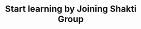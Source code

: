 ---
title: " Start learning by Joining Shakti Group"
heading: " Join us Now!"
joinBtn: " Connect on Whatsapp"
image: " /assets/images/programs/women.png"


---